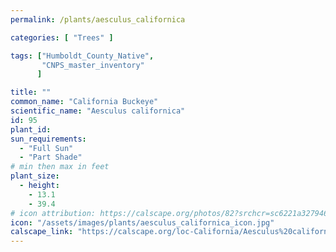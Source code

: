 ```yaml
---
permalink: /plants/aesculus_californica

categories: [ "Trees" ]

tags: ["Humboldt_County_Native",
       "CNPS_master_inventory"
      ]

title: ""
common_name: "California Buckeye"
scientific_name: "Aesculus californica"
id: 95
plant_id: 
sun_requirements:
  - "Full Sun"
  - "Part Shade"
# min then max in feet
plant_size:
  - height: 
    - 13.1
    - 39.4
# icon attribution: https://calscape.org/photos/82?srchcr=sc6221a32794609 
icon: "/assets/images/plants/aesculus_californica_icon.jpg" 
calscape_link: "https://calscape.org/loc-California/Aesculus%20californica(%20)"
---
```




